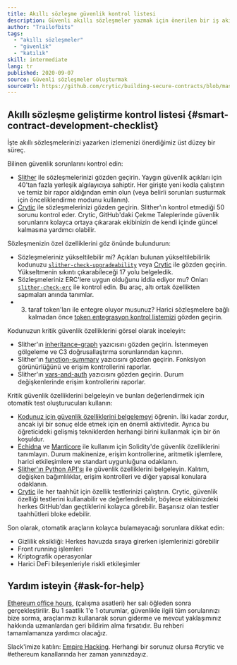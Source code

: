 ```yaml
---
title: Akıllı sözleşme güvenlik kontrol listesi
description: Güvenli akıllı sözleşmeler yazmak için önerilen bir iş akışı
author: "Trailofbits"
tags:
  - "akıllı sözleşmeler"
  - "güvenlik"
  - "katılık"
skill: intermediate
lang: tr
published: 2020-09-07
source: Güvenli sözleşmeler oluşturmak
sourceUrl: https://github.com/crytic/building-secure-contracts/blob/master/development-guidelines/workflow.md
---
```


## Akıllı sözleşme geliştirme kontrol listesi {#smart-contract-development-checklist}

İşte akıllı sözleşmelerinizi yazarken izlemenizi önerdiğimiz üst düzey bir süreç.

Bilinen güvenlik sorunlarını kontrol edin:

- [Slither](https://github.com/crytic/slither) ile sözleşmelerinizi gözden geçirin. Yaygın güvenlik açıkları için 40'tan fazla yerleşik algılayıcıya sahiptir. Her girişte yeni kodla çalıştırın ve temiz bir rapor aldığından emin olun (veya belirli sorunları susturmak için önceliklendirme modunu kullanın).
- [Crytic](https://crytic.io/) ile sözleşmelerinizi gözden geçirin. Slither'ın kontrol etmediği 50 sorunu kontrol eder. Crytic, GitHub'daki Çekme Taleplerinde güvenlik sorunlarını kolayca ortaya çıkararak ekibinizin de kendi içinde güncel kalmasına yardımcı olabilir.

Sözleşmenizin özel özelliklerini göz önünde bulundurun:

- Sözleşmeleriniz yükseltilebilir mi? Açıkları bulunan yükseltilebilirlik kodunuzu [`slither-check-upgradeability`](https://github.com/crytic/slither/wiki/Upgradeability-Checks) veya [Crytic](https://blog.trailofbits.com/2020/06/12/upgradeable-contracts-made-safer-with-crytic/) ile gözden geçirin. Yükseltmenin sıkıntı çıkarabileceği 17 yolu belgeledik.
- Sözleşmeleriniz ERC'lere uygun olduğunu iddia ediyor mu? Onları [`slither-check-erc`](https://github.com/crytic/slither/wiki/ERC-Conformance) ile kontrol edin. Bu araç, altı ortak özellikten sapmaları anında tanımlar.
- 3. taraf token'ları ile entegre oluyor musunuz? Harici sözleşmelere bağlı kalmadan önce [token entegrasyon kontrol listemizi](/developers/tutorials/token-integration-checklist/) gözden geçirin.

Kodunuzun kritik güvenlik özelliklerini görsel olarak inceleyin:

- Slither'ın [inheritance-graph](https://github.com/trailofbits/slither/wiki/Printer-documentation#inheritance-graph) yazıcısını gözden geçirin. İstenmeyen gölgeleme ve C3 doğrusallaştırma sorunlarından kaçının.
- Slither'ın [function-summary](https://github.com/trailofbits/slither/wiki/Printer-documentation#function-summary) yazıcısını gözden geçirin. Fonksiyon görünürlüğünü ve erişim kontrollerini raporlar.
- Slither'ın [vars-and-auth](https://github.com/trailofbits/slither/wiki/Printer-documentation#variables-written-and-authorization) yazıcısını gözden geçirin. Durum değişkenlerinde erişim kontrollerini raporlar.

Kritik güvenlik özelliklerini belgeleyin ve bunları değerlendirmek için otomatik test oluşturucuları kullanın:

- [Kodunuz için güvenlik özelliklerini belgelemeyi](/developers/tutorials/guide-to-smart-contract-security-tools/) öğrenin. İlki kadar zordur, ancak iyi bir sonuç elde etmek için en önemli aktivitedir. Ayrıca bu öğreticideki gelişmiş tekniklerden herhangi birini kullanmak için bir ön koşuldur.
- [Echidna](https://github.com/crytic/echidna) ve [Manticore](https://manticore.readthedocs.io/en/latest/verifier.html) ile kullanım için Solidity'de güvenlik özelliklerini tanımlayın. Durum makinenize, erişim kontrollerine, aritmetik işlemlere, harici etkileşimlere ve standart uygunluğuna odaklanın.
- [Slither'ın Python API'sı](/developers/tutorials/how-to-use-slither-to-find-smart-contract-bugs/) ile güvenlik özelliklerini belgeleyin. Kalıtım, değişken bağımlılıklar, erişim kontrolleri ve diğer yapısal konulara odaklanın.
- [Crytic](https://crytic.io) ile her taahhüt için özellik testlerinizi çalıştırın. Crytic, güvenlik özelliği testlerini kullanabilir ve değerlendirebilir, böylece ekibinizdeki herkes GitHub'dan geçtiklerini kolayca görebilir. Başarısız olan testler taahhütleri bloke edebilir.

Son olarak, otomatik araçların kolayca bulamayacağı sorunlara dikkat edin:

- Gizlilik eksikliği: Herkes havuzda sıraya girerken işlemlerinizi görebilir
- Front running işlemleri
- Kriptografik operasyonlar
- Harici DeFi bileşenleriyle riskli etkileşimler

## Yardım isteyin {#ask-for-help}

[Ethereum office hours](https://calendly.com/dan-trailofbits/office-hours), (çalışma asatleri) her salı öğleden sonra gerçekleştirilir. Bu 1 saatlik 1'e 1 oturumlar, güvenlikle ilgili tüm sorularınızı bize sorma, araçlarımızı kullanarak sorun giderme ve mevcut yaklaşımınız hakkında uzmanlardan geri bildirim alma fırsatıdır. Bu rehberi tamamlamanıza yardımcı olacağız.

Slack'imize katılın: [Empire Hacking](https://join.slack.com/t/empirehacking/shared_invite/zt-h97bbrj8-1jwuiU33nnzg67JcvIciUw). Herhangi bir sorunuz olursa #crytic ve #ethereum kanallarında her zaman yanınızdayız.
